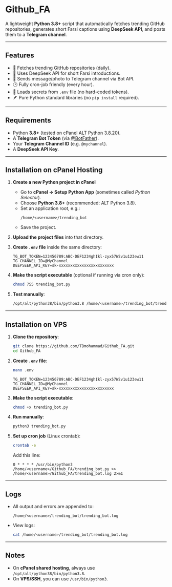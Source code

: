 # Github_FA

A lightweight **Python 3.8+** script that automatically fetches trending GitHub repositories, generates short Farsi captions using **DeepSeek API**, and posts them to a **Telegram channel**.

---

## Features

* 📡 Fetches trending GitHub repositories (daily).
* 🧠 Uses DeepSeek API for short Farsi introductions.
* 📢 Sends message/photo to Telegram channel via Bot API.
* 🕒 Fully cron-job friendly (every hour).
* 🔑 Loads secrets from `.env` file (no hard-coded tokens).
* 🪶 Pure Python standard libraries (no `pip install` required).

---

## Requirements

* Python **3.8+** (tested on cPanel ALT Python 3.8.20).
* A **Telegram Bot Token** (via [@BotFather](https://t.me/BotFather)).
* Your **Telegram Channel ID** (e.g. `@mychannel`).
* A **DeepSeek API Key**.

---

## Installation on cPanel Hosting

1. **Create a new Python project in cPanel**  
   - Go to **cPanel → Setup Python App** (sometimes called *Python Selector*).  
   - Choose **Python 3.8+** (recommended: ALT Python 3.8).  
   - Set an application root, e.g.:  
     ```
     /home/<username>/trending_bot
     ```
   - Save the project.

2. **Upload the project files** into that directory.

3. **Create `.env` file** inside the same directory:

   ```env
   TG_BOT_TOKEN=123456789:ABC-DEF1234ghIkl-zyx57W2v1u123ew11
   TG_CHANNEL_ID=@MyChannel
   DEEPSEEK_API_KEY=sk-xxxxxxxxxxxxxxxxxxxxxxxx
   ```

4. **Make the script executable** (optional if running via cron only):

   ```bash
   chmod 755 trending_bot.py
   ```

5. **Test manually**:

   ```bash
   /opt/alt/python38/bin/python3.8 /home/<username>/trending_bot/trending_bot.py
   ```

---

## Installation on VPS

1. **Clone the repository**:

   ```bash
   git clone https://github.com/TBmohammad/Github_FA.git
   cd Github_FA
   ```

2. **Create `.env` file**:

   ```bash
   nano .env
   ```

   ```env
   TG_BOT_TOKEN=123456789:ABC-DEF1234ghIkl-zyx57W2v1u123ew11
   TG_CHANNEL_ID=@MyChannel
   DEEPSEEK_API_KEY=sk-xxxxxxxxxxxxxxxxxxxxxxxx
   ```

3. **Make the script executable**:

   ```bash
   chmod +x trending_bot.py
   ```

4. **Run manually**:

   ```bash
   python3 trending_bot.py
   ```

5. **Set up cron job** (Linux crontab):

   ```bash
   crontab -e
   ```

   Add this line:

   ```cron
   0 * * * * /usr/bin/python3 /home/<username>/Github_FA/trending_bot.py >> /home/<username>/Github_FA/trending_bot.log 2>&1
   ```

---

## Logs

* All output and errors are appended to:

  ```
  /home/<username>/trending_bot/trending_bot.log
  ```

* View logs:

  ```bash
  cat /home/<username>/trending_bot/trending_bot.log
  ```

---

## Notes

* On **cPanel shared hosting**, always use `/opt/alt/python38/bin/python3.8`.  
* On **VPS/SSH**, you can use `/usr/bin/python3`.  
